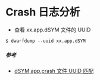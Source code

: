 # Crash 日志分析

* 查看 xx.app.dSYM 文件的 UUID
```
$ dwarfdump --uuid xx.app.dSYM
```


##### 参考
* [dSYM,app,crash 文件 UUID 匹配](https://blog.csdn.net/mtc1256/article/details/52596930)
